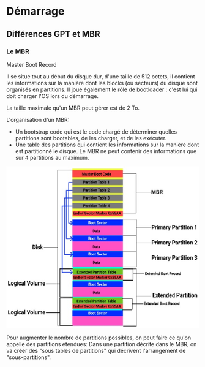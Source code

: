 # Démarrage

## Différences GPT et MBR

### Le MBR

Master Boot Record

Il se situe tout au début du disque dur, d'une taille de 512 octets, il contient les informations sur la manière dont les blocks (ou secteurs) du disque sont organisés en partitions.
Il joue également le rôle de bootloader : c'est lui qui doit charger l'OS lors du démarrage.

La taille maximale qu'un MBR peut gérer est de 2 To.

L'organisation d'un MBR:
- Un bootstrap code qui est le code chargé de déterminer quelles partitions sont bootables, de les charger, et de les exécuter.
- Une table des partitions qui contient les informations sur la manière dont est partitionné le disque. Le MBR ne peut contenir des informations que sur 4 partitions au maximum. 

![Image mbr](../images/mbr.jpg)

Pour augmenter le nombre de partitions possibles, on peut faire ce qu'on appelle des partitions étendues:
Dans une partition décrite dans le MBR, on va créer des "sous tables de partitions" qui décrivent l'arrangement de "sous-partitions". 



